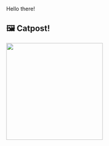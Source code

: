 Hello there!



## 🖼️ Catpost!

<sub>
    <img src="https://cdn2.thecatapi.com/images/613.jpg" height="256">
</sub>

